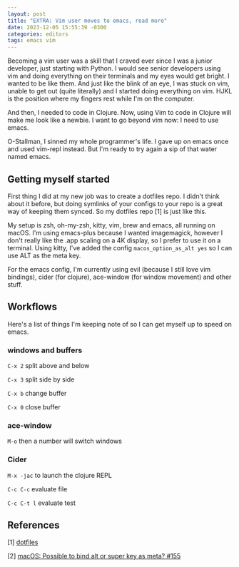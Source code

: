 ```yaml
---
layout: post
title: "EXTRA: Vim user moves to emacs, read more"
date: 2023-12-05 15:55:39 -0300
categories: editors
tags: emacs vim
---
```


Becoming a vim user was a skill that I craved ever since I was a junior developer, just starting with Python. I would see senior developers using vim and 
doing everything on their terminals and my eyes would get bright. I wanted to be like them. And just like the blink of an eye, I was stuck on vim, 
unable to get out (quite literally) and I started doing everything on vim. HJKL is the position where my fingers rest while I'm on the computer. 

And then, I needed to code in Clojure. Now, using Vim to code in Clojure will make me look like a newbie. I want to go beyond vim now: I need to use emacs. 

O-Stallman, I sinned my whole programmer's life. I gave up on emacs once and used vim-repl instead. But I'm ready to try again a sip of that water named emacs. 

## Getting myself started

First thing I did at my new job was to create a dotfiles repo. I didn't think about it before, but doing symlinks of your configs to your repo is a great way
of keeping them synced. So my dotfiles repo [1] is just like this.

My setup is zsh, oh-my-zsh, kitty, vim, brew and emacs, all running on macOS. I'm using emacs-plus because I wanted imagemagick, however I don't really like
the .app scaling on a 4K display, so I prefer to use it on a terminal. Using kitty, I've added the config `macos_option_as_alt yes` so I can use ALT as the 
meta key. 

For the emacs config, I'm currently using evil (because I still love vim bindings), cider (for clojure), ace-window (for window movement) and other stuff.

## Workflows

Here's a list of things I'm keeping note of so I can get myself up to speed on emacs.

### windows and buffers

`C-x 2` split above and below

`C-x 3` split side by side

`C-x b` change buffer

`C-x 0` close buffer

### ace-window

`M-o` then a number will switch windows

### Cider

`M-x -jac` to launch the clojure REPL

`C-c C-c` evaluate file

`C-c C-t l` evaluate test


## References

\[1] [dotfiles](https://github.com/retpolanne/dotfiles)

\[2] [macOS: Possible to bind alt or super key as meta? #155](https://github.com/kovidgoyal/kitty/issues/155#issuecomment-1074933947)
